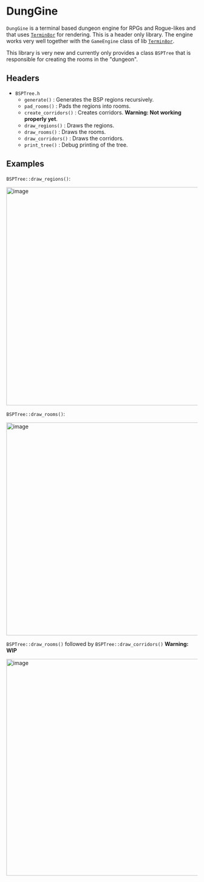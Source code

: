 # DungGine

`DungGine` is a terminal based dungeon engine for RPGs and Rogue-likes and that uses [`Termin8or`](https://github.com/razterizer/Termin8or) for rendering.
This is a header only library.
The engine works very well together with the `GameEngine` class of lib [`Termin8or`](https://github.com/razterizer/Termin8or).

This library is very new and currently only provides a class `BSPTree` that is responsible for creating the rooms in the "dungeon".

## Headers

* `BSPTree.h`
  - `generate()` : Generates the BSP regions recursively.
  - `pad_rooms()` : Pads the regions into rooms.
  - `create_corridors()` : Creates corridors. **Warning: Not working properly yet**.
  - `draw_regions()` : Draws the regions.
  - `draw_rooms()` : Draws the rooms.
  - `draw_corridors()` : Draws the corridors.
  - `print_tree()` : Debug printing of the tree.

## Examples

`BSPTree::draw_regions()`:

<img width="574" alt="image" src="https://github.com/razterizer/DungGine/assets/32767250/d3dba22a-f41d-482b-9a8f-0490e6f24835">

`BSPTree::draw_rooms()`:

<img width="560" alt="image" src="https://github.com/razterizer/DungGine/assets/32767250/b4b672a8-9ce5-4d74-8d71-c23b37ac1042">

`BSPTree::draw_rooms()` followed by `BSPTree::draw_corridors()` **Warning: WIP**

<img width="570" alt="image" src="https://github.com/razterizer/DungGine/assets/32767250/1f9223ce-94cb-46dc-88e0-c3c3446cdebf">

